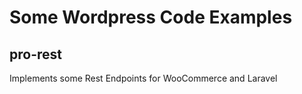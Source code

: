 # Some Wordpress Code Examples
## pro-rest
Implements some Rest Endpoints for WooCommerce and Laravel
